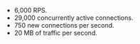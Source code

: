 * 6,000 RPS.
* 29,000 concurrently active connections.
* 750 new connections per second.
* 20 MB of traffic per second.